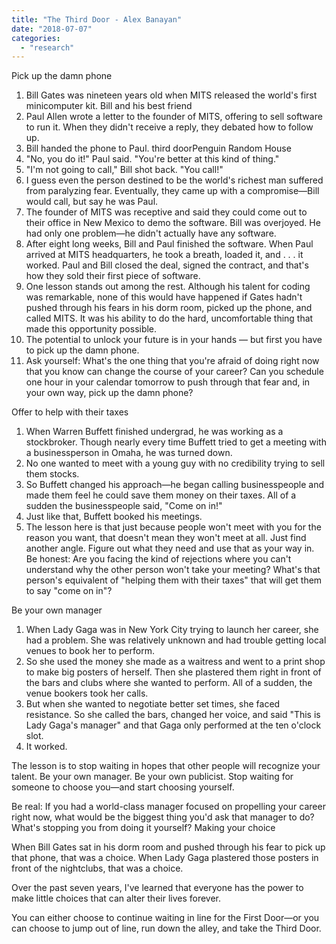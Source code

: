 ```yaml
---
title: "The Third Door - Alex Banayan"
date: "2018-07-07"
categories: 
  - "research"
---
```


Pick up the damn phone

1. Bill Gates was nineteen years old when MITS released the world's first minicomputer kit. Bill and his best friend
2. Paul Allen wrote a letter to the founder of MITS, offering to sell software to run it. When they didn't receive a reply, they debated how to follow up.
3. Bill handed the phone to Paul. third doorPenguin Random House
4. "No, you do it!" Paul said. "You're better at this kind of thing."
5. "I'm not going to call," Bill shot back. "You call!"
6. I guess even the person destined to be the world's richest man suffered from paralyzing fear. Eventually, they came up with a compromise—Bill would call, but say he was Paul.
7. The founder of MITS was receptive and said they could come out to their office in New Mexico to demo the software. Bill was overjoyed. He had only one problem—he didn't actually have any software.
8. After eight long weeks, Bill and Paul finished the software. When Paul arrived at MITS headquarters, he took a breath, loaded it, and . . . it worked. Paul and Bill closed the deal, signed the contract, and that's how they sold their first piece of software.
9. One lesson stands out among the rest. Although his talent for coding was remarkable, none of this would have happened if Gates hadn't pushed through his fears in his dorm room, picked up the phone, and called MITS. It was his ability to do the hard, uncomfortable thing that made this opportunity possible.
10. The potential to unlock your future is in your hands — but first you have to pick up the damn phone.
11. Ask yourself: What's the one thing that you're afraid of doing right now that you know can change the course of your career? Can you schedule one hour in your calendar tomorrow to push through that fear and, in your own way, pick up the damn phone?

Offer to help with their taxes

1. When Warren Buffett finished undergrad, he was working as a stockbroker. Though nearly every time Buffett tried to get a meeting with a businessperson in Omaha, he was turned down.
2. No one wanted to meet with a young guy with no credibility trying to sell them stocks.
3. So Buffett changed his approach—he began calling businesspeople and made them feel he could save them money on their taxes. All of a sudden the businesspeople said, "Come on in!"
4. Just like that, Buffett booked his meetings.
5. The lesson here is that just because people won't meet with you for the reason you want, that doesn't mean they won't meet at all. Just find another angle. Figure out what they need and use that as your way in. Be honest: Are you facing the kind of rejections where you can't understand why the other person won't take your meeting? What's that person's equivalent of "helping them with their taxes" that will get them to say "come on in"?

Be your own manager

1. When Lady Gaga was in New York City trying to launch her career, she had a problem. She was relatively unknown and had trouble getting local venues to book her to perform.
2. So she used the money she made as a waitress and went to a print shop to make big posters of herself. Then she plastered them right in front of the bars and clubs where she wanted to perform. All of a sudden, the venue bookers took her calls.
3. But when she wanted to negotiate better set times, she faced resistance. So she called the bars, changed her voice, and said "This is Lady Gaga's manager" and that Gaga only performed at the ten o'clock slot.
4. It worked.

The lesson is to stop waiting in hopes that other people will recognize your talent. Be your own manager. Be your own publicist. Stop waiting for someone to choose you—and start choosing yourself.

Be real: If you had a world-class manager focused on propelling your career right now, what would be the biggest thing you'd ask that manager to do? What's stopping you from doing it yourself? Making your choice

When Bill Gates sat in his dorm room and pushed through his fear to pick up that phone, that was a choice. When Lady Gaga plastered those posters in front of the nightclubs, that was a choice.

Over the past seven years, I've learned that everyone has the power to make little choices that can alter their lives forever.

You can either choose to continue waiting in line for the First Door—or you can choose to jump out of line, run down the alley, and take the Third Door.
